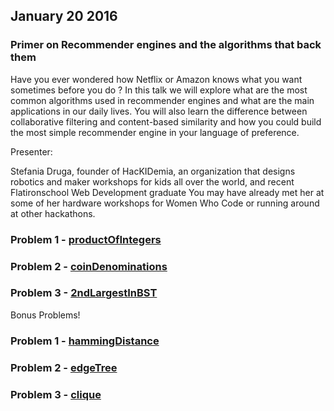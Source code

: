 ## January 20 2016

### Primer on Recommender engines and the algorithms that back them

Have you ever wondered how Netflix or Amazon knows what you want sometimes before you do ? In this talk we will explore what are the most common algorithms used in recommender engines and what are the main applications in our daily lives. You will also learn the difference between collaborative filtering and content-based similarity and how you could build the most simple recommender engine in your language of preference.

Presenter:

Stefania Druga, founder of HacKIDemia, an organization that designs robotics and maker workshops for kids all over the world, and recent Flatironschool Web Development graduate You may have already met her at some of her hardware workshops for Women Who Code or running around at other hackathons.


### Problem 1 - [productOfIntegers](https://github.com/WomenWhoCodeNYC/Algorithms/blob/master/challenges/productOfIntegers/productOfIntegers.md)
### Problem 2 - [coinDenominations](https://github.com/WomenWhoCodeNYC/Algorithms/blob/master/challenges/coinDenominations/coinDenominations.md)
### Problem 3 - [2ndLargestInBST](https://github.com/WomenWhoCodeNYC/Algorithms/blob/master/challenges/2ndLargestInBST/2ndLargestInBST.md)

Bonus Problems!
### Problem 1 - [hammingDistance](https://github.com/WomenWhoCodeNYC/Algorithms/blob/master/challenges/hammingDistance/hammingDistance.md)
### Problem 2 - [edgeTree](https://github.com/WomenWhoCodeNYC/Algorithms/blob/master/challenges/edgeTree/edgeTree.md)
### Problem 3 - [clique](https://github.com/WomenWhoCodeNYC/Algorithms/blob/master/challenges/clique/clique.md)
